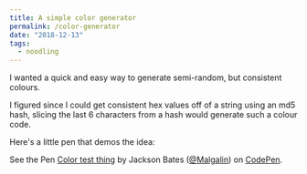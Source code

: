 ```yaml
---
title: A simple color generator
permalink: /color-generator
date: "2018-12-13"
tags:
  - noodling
---
```


I wanted a quick and easy way to generate semi-random, but consistent colours.

I figured since I could get consistent hex values off of a string using an md5 hash, slicing the last 6 characters from a hash would generate such a colour code.

Here's a little pen that demos the idea:

<p data-height="410" data-theme-id="0" data-slug-hash="roOvpN" data-default-tab="result" data-user="Malgalin" data-pen-title="Color test thing" class="codepen">See the Pen <a href="https://codepen.io/Malgalin/pen/roOvpN/">Color test thing</a> by Jackson Bates (<a href="https://codepen.io/Malgalin">@Malgalin</a>) on <a href="https://codepen.io">CodePen</a>.</p>
<script src="https://static.codepen.io/assets/embed/ei.js"></script>
